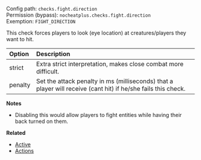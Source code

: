 Config path: `checks.fight.direction`  
Permission (bypass): `nocheatplus.checks.fight.direction`  
Exemption: `FIGHT_DIRECTION`  

This check forces players to look (eye location) at creatures/players they want to hit.

| Option              | Description |
| :------------------ | :---------- |
| strict              | Extra strict interpretation, makes close combat more difficult. |
| penalty             | Set the attack penalty in ms (milliseconds) that a player will receive (cant hit) if he/she fails this check. |

**Notes**  
* Disabling this would allow players to fight entities while having their back turned on them.

**Related**  
* [Active](Global#Active)
* [Actions](Global#Actions)